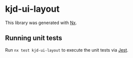 # kjd-ui-layout

This library was generated with [Nx](https://nx.dev).

## Running unit tests

Run `nx test kjd-ui-layout` to execute the unit tests via [Jest](https://jestjs.io).
